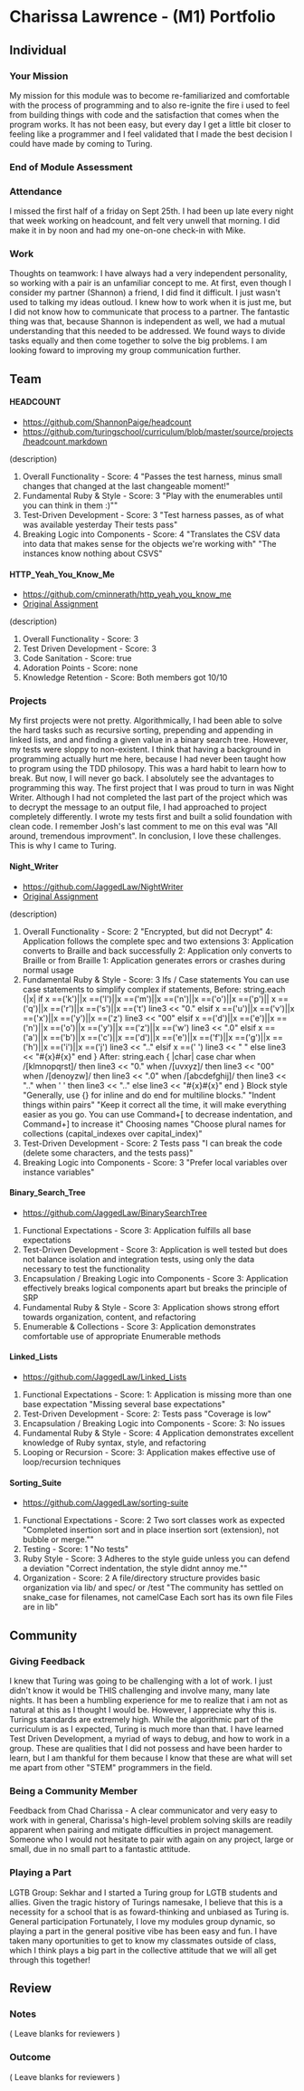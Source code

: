 # Charissa Lawrence - (M1) Portfolio

## Individual

### Your Mission

My mission for this module was to become re-familiarized and comfortable with the process of programming and to also re-ignite the fire i used to feel from building things with code and the satisfaction that comes when the program works.  It has not been easy, but every day I get a little bit closer to feeling like a programmer and I feel validated that I made the best decision I could have made by coming to Turing.

### End of Module Assessment



### Attendance

I missed the first half of a friday on Sept 25th. I had been up late every night that week working on headcount, and felt very unwell that morning. I did make it in by noon and had my one-on-one check-in with Mike.

### Work

Thoughts on teamwork:
I have always had a very independent personality, so working with a pair is an unfamiliar concept to me.  At first, even though I consider my partner (Shannon) a friend, I did find it difficult.  I just wasn't used to talking my ideas outloud.  I knew how to work when it is just me, but I did not know how to communicate that process to a partner.  The fantastic thing was that, because Shannon is independent as well, we had a mutual understanding that this needed to be addressed.  We found ways to divide tasks equally and then come together to solve the big problems. I am looking foward to improving my group communication further.

## Team

#### HEADCOUNT

* https://github.com/ShannonPaige/headcount
* https://github.com/turingschool/curriculum/blob/master/source/projects/headcount.markdown

(description)

1. Overall Functionality - Score: 4
"Passes the test harness, minus small changes that changed at the last changeable moment!"
2. Fundamental Ruby & Style - Score: 3
"Play with the enumerables until you can think in them :)""
3. Test-Driven Development - Score: 3
"Test harness passes, as of what was available yesterday
Their tests pass"
4. Breaking Logic into Components - Score: 4
"Translates the CSV data into data that makes sense for the objects we're working with"
"The instances know nothing about CSVS"

#### HTTP_Yeah_You_Know_Me
* https://github.com/cminnerath/http_yeah_you_know_me
* [Original Assignment]()

(description)

1. Overall Functionality - Score: 3
2. Test Driven Development - Score: 3
3. Code Sanitation - Score: true
4. Adoration Points - Score: none
5. Knowledge Retention - Score: Both members got 10/10


### Projects

My first projects were not pretty.  Algorithmically, I had been able to solve the hard tasks such as recursive sorting, prepending and appending in linked lists, and and finding a given value in a binary search tree. However, my tests were sloppy to non-existent.  I think that having a background in programming actually hurt me here, because I had never been taught how to program using the TDD philosopy.  This was a hard habit to learn how to break.  But now, I will never go back.  I absolutely see the advantages to programming this way.
The first project that I was proud to turn in was Night Writer. Although I had not completed the last part of the project which was to decrypt the message to an output file, I had approached to project completely differently.  I wrote my tests first and built a solid foundation with clean code. I remember Josh's last comment to me on this eval was "All around, tremendous improvment".
In conclusion, I love these challenges. This is why I came to Turing.

#### Night_Writer

* https://github.com/JaggedLaw/NightWriter
* [Original Assignment]()

(description)

1. Overall Functionality - Score: 2
  "Encrypted, but did not Decrypt"
  4: Application follows the complete spec and two extensions
  3: Application converts to Braille and back successfully
  2: Application only converts to Braille or from Braille
  1: Application generates errors or crashes during normal usage
2. Fundamental Ruby & Style - Score: 3
  Ifs / Case statements
    You can use case statements to simplify complex if statements,
    Before:
    string.each {|x|
      if x ==('k')||x ==('l')||x ==('m')||x ==('n')||x ==('o')||x ==('p')||
         x ==('q')||x ==('r')||x ==('s')||x ==('t')
        line3 << "0."
      elsif x ==('u')||x ==('v')||x ==('x')||x ==('y')||x ==('z')
        line3 << "00"
      elsif x ==('d')||x ==('e')||x ==('n')||x ==('o')||x ==('y')||x ==('z')||x ==('w')
        line3 << ".0"
      elsif x ==('a')||x ==('b')||x ==('c')||x ==('d')||x ==('e')||x ==('f')||x ==('g')||x ==('h')||x ==('i')||x ==('j')
        line3 << ".."
      elsif x ==(' ')
        line3 << "  "
      else
        line3 << "#{x}#{x}"
      end
    }
    After:
    string.each { |char|
      case char
      when /[klmnopqrst]/ then line3 << "0."
      when /[uvxyz]/      then line3 << "00"
      when /[denoyzw]/    then line3 << ".0"
      when /[abcdefghij]/ then line3 << ".."
      when ' '            then line3 << ".."
      else                     line3 << "#{x}#{x}"
      end
    }
Block style
  "Generally, use {} for inline and do end for multiline blocks."
  "Indent things within pairs"
  "Keep it correct all the time, it will make everything easier as you go. You can use Command+[ to decrease indentation, and Command+] to increase it"
Choosing names
  "Choose plural names for collections (capital_indexes over capital_index)"
3. Test-Driven Development - Score: 2
Tests pass
  "I can break the code (delete some characters, and the tests pass)"
4. Breaking Logic into Components - Score: 3
"Prefer local variables over instance variables"

#### Binary_Search_Tree
  * https://github.com/JaggedLaw/BinarySearchTree
1. Functional Expectations - Score 3: Application fulfills all base expectations
2. Test-Driven Development - Score 3: Application is well tested but does not balance isolation and integration tests, using only
  the data necessary to test the functionality
3. Encapsulation / Breaking Logic into Components - Score 3: Application effectively breaks logical components apart but breaks
  the principle of SRP
4. Fundamental Ruby & Style - Score 3: Application shows strong effort towards organization, content, and refactoring
5. Enumerable & Collections - Score 3: Application demonstrates comfortable use of appropriate Enumerable methods


#### Linked_Lists  
  * https://github.com/JaggedLaw/Linked_Lists
1. Functional Expectations - Score: 1: Application is missing more than one base expectation
"Missing several base expectations"
2. Test-Driven Development - Score: 2: Tests pass
"Coverage is low"
3. Encapsulation / Breaking Logic into Components - Score: 3: No issues
4. Fundamental Ruby & Style - Score: 4 Application demonstrates excellent knowledge of Ruby syntax, style, and refactoring
5. Looping or Recursion - Score: 3: Application makes effective use of loop/recursion techniques

#### Sorting_Suite
* https://github.com/JaggedLaw/sorting-suite
1. Functional Expectations - Score: 2 Two sort classes work as expected
  "Completed insertion sort and in place insertion sort (extension), not bubble or merge.""
2. Testing - Score: 1
  "No tests"
3. Ruby Style - Score: 3 Adheres to the style guide unless you can defend a deviation
  "Correct indentation, the style didnt annoy me.""
4. Organization - Score: 2 A file/directory structure provides basic organization via lib/ and spec/ or /test
  "The community has settled on snake_case for filenames, not camelCase
  Each sort has its own file
  Files are in lib"

## Community

### Giving Feedback

I knew that Turing was going to be challenging with a lot of work.  I just didn't know it would be THIS challenging and involve many, many late nights.  It has been a humbling experience for me to realize that i am not as natural at this as I thought I would be. However, I appreciate why this is. Turings standards are extremely high.  While the algorithmic part of the curriculum is as I expected, Turing is much more than that. I have learned Test Driven Development, a myriad of ways to debug, and how to work in a group.  These are qualities that I did not possess and have been harder to learn, but I am thankful for them because I know that these are what will set me apart from other "STEM" programmers in the field.

### Being a Community Member

Feedback from Chad
Charissa - A clear communicator and very easy to work with in general, Charissa's high-level problem solving skills are readily apparent when pairing and mitigate difficulties in project management.  Someone who I would not hesitate to pair with again on any project, large or small, due in no small part to a fantastic attitude.

### Playing a Part
LGTB Group:
  Sekhar and I started a Turing group for LGTB students and allies.  Given the tragic history of Turings namesake, I believe that this is a necessity for a school that is as foward-thinking and unbiased as Turing is.
General participation
  Fortunately, I love my modules group dynamic, so playing a part in the general positive vibe has been easy and fun. I have taken many oportunities to get to know my classmates outside of class, which I think plays a big part in the collective attitude that we will all get through this together!

## Review

### Notes

( Leave blanks for reviewers )

### Outcome

( Leave blanks for reviewers )
